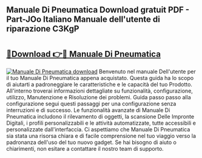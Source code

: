 ## Manuale Di Pneumatica Download gratuit PDF - Part-JOo Italiano Manuale dell'utente di riparazione C3KgP

# <h2><a href="http://dfc3s8y.blite.top/?on=Manuale+Di+Pneumatica">🔗Download 👉🔴 Manuale Di Pneumatica</a></h2>

[![Manuale Di Pneumatica download](https://i.imgur.com/lujVjoI.png)](http://dfc3s8y.blite.top/?on=Manuale+Di+Pneumatica)
Benvenuto nel manuale Dell'utente per il tuo Manuale Di Pneumatica appena acquistato. Questa guida ha lo scopo di aiutarti a padroneggiare le caratteristiche e le capacità del tuo Prodotto. All'interno troverai informazioni dettagliate su funzionalità, configurazione, utilizzo, Manutenzione e Risoluzione dei problemi. Guida passo passo alla configurazione segui questi passaggi per una configurazione senza interruzioni e di successo. Le funzionalità avanzate di Manuale Di Pneumatica includono il rilevamento di oggetti, la scansione Delle Impronte Digitali, i profili personalizzabili e le attività automatizzate, tutte accessibili e personalizzate dall'interfaccia. Ci aspettiamo che Manuale Di Pneumatica sia stata una risorsa chiara e di facile comprensione nel tuo viaggio verso la padronanza dell'uso del tuo nuovo gadget. Se hai bisogno di aiuto o chiarimenti, non esitare a contattare il nostro team di supporto.
